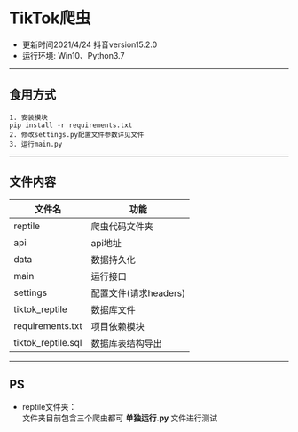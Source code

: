 # TikTok爬虫
* 更新时间2021/4/24  抖音version15.2.0
* 运行环境: Win10、Python3.7
---
## 食用方式
```
1. 安装模块
pip install -r requirements.txt
2. 修改settings.py配置文件参数详见文件
3. 运行main.py
```
---
## 文件内容
|  文件名   | 功能  |
|  ----  | ----  |
| reptile  | 爬虫代码文件夹 |
| api  | api地址|
| data  | 数据持久化|
| main  | 运行接口|
| settings  | 配置文件(请求headers)|
| tiktok_reptile  | 数据库文件|
| requirements.txt | 项目依赖模块 |
| tiktok_reptile.sql | 数据库表结构导出|
---
## PS
- reptile文件夹：  
  文件夹目前包含三个爬虫都可 **单独运行.py** 文件进行测试